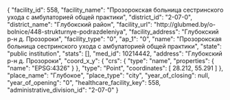 {
    "facility_id": 558,
    "facility_name": "Прозорокская больница сестринского ухода с амбулаторией общей практики",
    "district_id": "2-07-0",
    "district_name": "Глубокский район",
    "facility_url": "http:\/\/glubmed.by\/o-bolnice\/448-strukturnye-podrazdeleniya",
    "facility_address": "Глубокский р-н д. Прозороки",
    "facility_type": "0",
    "ap_1": "0",
    "name": "Прозорокская больница сестринского ухода с амбулаторией общей практики",
    "state": "public institution",
    "stats": [],
    "med_id": 10214442,
    "address": "Глубокский р-н д. Прозороки",
    "coord_x_y": {
        "crs": {
            "type": "name",
            "properties": {
                "name": "EPSG:4326"
            }
        },
        "type": "Point",
        "coordinates": [
            28.212,
            55.291
        ]
    },
    "place_name": "Глубокое",
    "place_type": "city",
    "year_of_closing": null,
    "year_of_opening": "0",
    "healthcare_facility_key": 558,
    "administrative_division_id": "2-07-0"
}